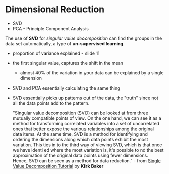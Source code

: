 # Dimensional Reduction

* SVD
* PCA - Principle Component Analysis

The use of __SVD__ for _singular value decomposition_ can find the groups in the data set automatically, a type of __un-supervised learning__.

* proportion of variance explained - slide 11
* the first singular value, captures the shift in the mean
  * almost 40% of the variation in your data can be explained by a single dimension
* SVD and PCA essentially calculating the same thing
* SVD essentially picks up patterns out of the data, the "truth" since not all the data points add to the pattern.

   "Singular value decomposition (SVD) can be looked at from three mutually compatible points
of view. On the one hand, we can see it as a method for transforming correlated variables
into a set of uncorrelated ones that better expose the various relationships among the original
data items. At the same time, SVD is a method for identifying and ordering the dimensions
along which data points exhibit the most variation. This ties in to the third way of viewing
SVD, which is that once we have identi ed where the most variation is, it's possible to  nd
the best approximation of the original data points using fewer dimensions. Hence, SVD can
be seen as a method for data reduction." - from [Single Value Decomposition Tutorial](https://www.ling.ohio-state.edu/~kbaker/pubs/Singular_Value_Decomposition_Tutorial.pdf) by **Kirk Baker**


